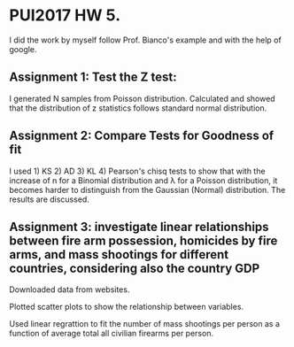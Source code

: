 # PUI2017 HW 5.

I did the work by myself follow Prof. Bianco's example and with the help of google.

## Assignment 1: Test the Z test: 

I generated N samples from Poisson distribution. Calculated and showed that the distribution of z statistics follows standard normal distribution.

## Assignment 2: Compare Tests for Goodness of fit

I used 1) KS 2) AD 3) KL 4) Pearson's chisq tests to show that with the increase of n for a Binomial distribution and λ for a Poisson distribution, it becomes harder to distinguish from the Gaussian (Normal) distribution. The results are discussed.

## Assignment 3: investigate linear relationships between fire arm possession, homicides by fire arms, and mass shootings for different countries, considering also the country GDP

Downloaded data from websites.

Plotted scatter plots to show the relationship between variables.

Used linear regrattion to fit the number of mass shootings per person as a function of average total all civilian firearms per person.
